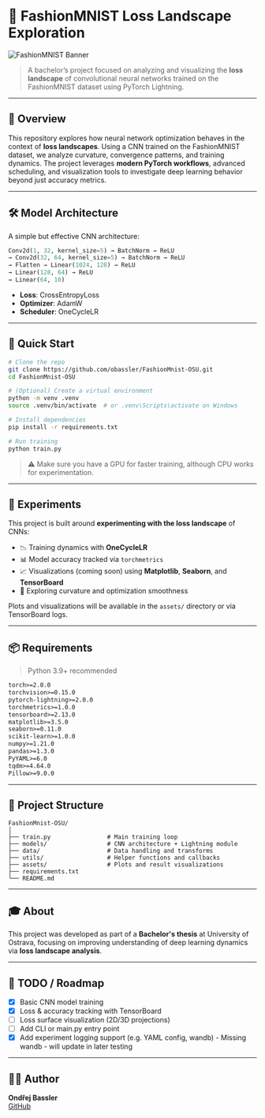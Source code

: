 # 🧠 FashionMNIST Loss Landscape Exploration

![FashionMNIST Banner]([https://raw.githubusercontent.com/obassler/FashionMnist-OSU/main/assets/banner.png](https://www.researchgate.net/publication/373046669/figure/fig1/AS:11431281180809965@1691723436709/The-FashionMNIST-dataset-consists-of-10-classes-of-monochrome-clothing-items-and-is.png))

> A bachelor’s project focused on analyzing and visualizing the **loss landscape** of convolutional neural networks trained on the FashionMNIST dataset using PyTorch Lightning.

---

## 📌 Overview

This repository explores how neural network optimization behaves in the context of **loss landscapes**. Using a CNN trained on the FashionMNIST dataset, we analyze curvature, convergence patterns, and training dynamics. The project leverages **modern PyTorch workflows**, advanced scheduling, and visualization tools to investigate deep learning behavior beyond just accuracy metrics.

---

## 🛠️ Model Architecture

A simple but effective CNN architecture:

```python
Conv2d(1, 32, kernel_size=5) → BatchNorm → ReLU  
→ Conv2d(32, 64, kernel_size=5) → BatchNorm → ReLU  
→ Flatten → Linear(1024, 128) → ReLU  
→ Linear(128, 64) → ReLU  
→ Linear(64, 10)
```

- **Loss**: CrossEntropyLoss  
- **Optimizer**: AdamW  
- **Scheduler**: OneCycleLR

---

## 🚀 Quick Start

```bash
# Clone the repo
git clone https://github.com/obassler/FashionMnist-OSU.git
cd FashionMnist-OSU

# (Optional) Create a virtual environment
python -m venv .venv
source .venv/bin/activate  # or .venv\Scripts\activate on Windows

# Install dependencies
pip install -r requirements.txt

# Run training
python train.py
```

> ⚠️ Make sure you have a GPU for faster training, although CPU works for experimentation.

---

## 🧪 Experiments

This project is built around **experimenting with the loss landscape** of CNNs:

- 📉 Training dynamics with **OneCycleLR**
- 📊 Model accuracy tracked via `torchmetrics`
- 📈 Visualizations (coming soon) using **Matplotlib**, **Seaborn**, and **TensorBoard**
- 🧭 Exploring curvature and optimization smoothness

Plots and visualizations will be available in the `assets/` directory or via TensorBoard logs.

---

## 📦 Requirements

> Python 3.9+ recommended

```txt
torch>=2.0.0
torchvision>=0.15.0
pytorch-lightning>=2.0.0
torchmetrics>=1.0.0
tensorboard>=2.13.0
matplotlib>=3.5.0
seaborn>=0.11.0
scikit-learn>=1.0.0
numpy>=1.21.0
pandas>=1.3.0
PyYAML>=6.0
tqdm>=4.64.0
Pillow>=9.0.0
```

---

## 📁 Project Structure

```
FashionMnist-OSU/
│
├── train.py                # Main training loop
├── models/                 # CNN architecture + Lightning module
├── data/                   # Data handling and transforms
├── utils/                  # Helper functions and callbacks
├── assets/                 # Plots and result visualizations
├── requirements.txt
└── README.md
```

---

## 🎓 About

This project was developed as part of a **Bachelor's thesis** at University of Ostrava, focusing on improving understanding of deep learning dynamics via **loss landscape analysis**.

---

## 📌 TODO / Roadmap

- [x] Basic CNN model training
- [x] Loss & accuracy tracking with TensorBoard
- [ ] Loss surface visualization (2D/3D projections)
- [ ] Add CLI or main.py entry point
- [x] Add experiment logging support (e.g. YAML config, wandb) - Missing wandb - will update in later testing

---

## 🙋‍♂️ Author

**Ondřej Bassler**  
[GitHub](https://github.com/obassler)
